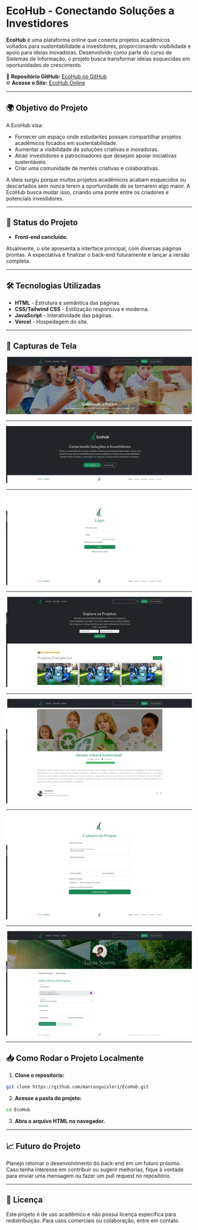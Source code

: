 # EcoHub - Conectando Soluções a Investidores

**EcoHub** é uma plataforma online que conecta projetos acadêmicos voltados para sustentabilidade a investidores, proporcionando visibilidade e apoio para ideias inovadoras. Desenvolvido como parte do curso de Sistemas de Informação, o projeto busca transformar ideias esquecidas em oportunidades de crescimento.

🔗 **Repositório GitHub:** [EcoHub no GitHub](https://github.com/marcosguisleri/EcoHub)  
🌐 **Acesse o Site:** [EcoHub Online](https://eco-hub-sepia.vercel.app/)

---

## 🌍 Objetivo do Projeto

A EcoHub visa:
- Fornecer um espaço onde estudantes possam compartilhar projetos acadêmicos focados em sustentabilidade.
- Aumentar a visibilidade de soluções criativas e inovadoras.
- Atrair investidores e patrocinadores que desejam apoiar iniciativas sustentáveis.
- Criar uma comunidade de mentes criativas e colaborativas.

A ideia surgiu porque muitos projetos acadêmicos acabam esquecidos ou descartados sem nunca terem a oportunidade de se tornarem algo maior. A EcoHub busca mudar isso, criando uma ponte entre os criadores e potenciais investidores.

---

## 🚧 Status do Projeto

- **Front-end concluído.**  

Atualmente, o site apresenta a interface principal, com diversas páginas prontas. A expectativa é finalizar o back-end futuramente e lançar a versão completa. 

---

## 🛠 Tecnologias Utilizadas

- **HTML** - Estrutura e semântica das páginas.
- **CSS/Tailwind CSS** - Estilização responsiva e moderna.
- **JavaScript** - Interatividade das páginas.
- **Vercel** - Hospedagem do site.

---

## 📸 Capturas de Tela

![Imagem1](assets/screenshots/tela1.png)  

---

![Imagem2](assets/screenshots/tela2.png)  

---

![Imagem3](assets/screenshots/tela3.png)  

---

![Imagem4](assets/screenshots/tela4.png)  

---

![Imagem5](assets/screenshots/tela5.png)  

---

![Imagem6](assets/screenshots/tela6.png)  

---

![Imagem7](assets/screenshots/tela7.png)  

---

## 📥 Como Rodar o Projeto Localmente

1. **Clone o repositório:**  
```bash
git clone https://github.com/marcosguisleri/EcoHub.git
```

2. **Acesse a pasta do projeto:**  
```bash
cd EcoHub
```

3. **Abra o arquivo HTML no navegador.**

---

## 📈 Futuro do Projeto

Planejo retomar o desenvolvimento do back-end em um futuro próximo. Caso tenha interesse em contribuir ou sugerir melhorias, fique à vontade para enviar uma mensagem ou fazer um pull request no repositório.

---

## 📅 Licença

Este projeto é de uso acadêmico e não possui licença específica para redistribuição. Para usos comerciais ou colaboração, entre em contato.

